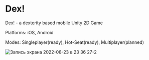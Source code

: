 # Dex!

Dex! - a dexterity based mobile Unity 2D Game

Platforms: iOS, Android

Modes: Singleplayer(ready), Hot-Seat(ready), Multiplayer(planned)



![Запись экрана 2022-08-23 в 23 36 27-2](https://user-images.githubusercontent.com/59771705/186272401-5f8b706a-f0c6-4e44-9a25-02fa2b90e7f8.gif)
